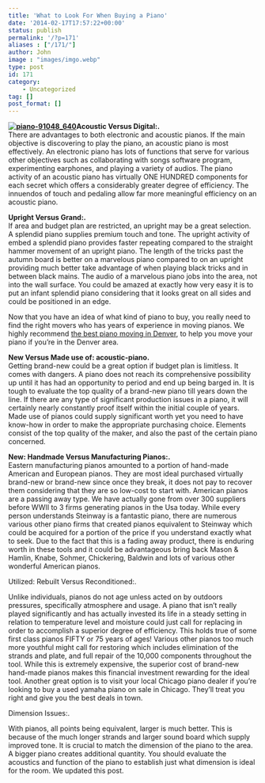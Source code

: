 ```yaml
---
title: 'What to Look For When Buying a Piano'
date: '2014-02-17T17:57:22+00:00'
status: publish
permalink: '/?p=171'
aliases : ["/171/"]
author: John
image : "images/imgo.webp"
type: post
id: 171
category:
    - Uncategorized
tag: []
post_format: []
---
```

**[![piano-91048_640](http://www.progressiveavenues.org/wp-content/uploads/2014/02/piano-91048_640.jpg)](www.johnkennethadams.com/piano-rental-chicago "rent to own a piano chicago")Acoustic Versus Digital:.**   
There are advantages to both electronic and acoustic pianos. If the main objective is discovering to play the piano, an acoustic piano is most effectively. An electronic piano has lots of functions that serve for various other objectives such as collaborating with songs software program, experimenting earphones, and playing a variety of audios. The piano activity of an acoustic piano has virtually ONE HUNDRED components for each secret which offers a considerably greater degree of efficiency. The innuendos of touch and pedaling allow far more meaningful efficiency on an acoustic piano.

**Upright Versus Grand:.**   
If area and budget plan are restricted, an upright may be a great selection. A splendid piano supplies premium touch and tone. The upright activity of embed a splendid piano provides faster repeating compared to the straight hammer movement of an upright piano. The length of the tricks past the autumn board is better on a marvelous piano compared to on an upright providing much better take advantage of when playing black tricks and in between black mains. The audio of a marvelous piano jobs into the area, not into the wall surface. You could be amazed at exactly how very easy it is to put an infant splendid piano considering that it looks great on all sides and could be positioned in an edge.

Now that you have an idea of what kind of piano to buy, you really need to find the right movers who has years of experience in moving pianos. We highly recommend [the best piano moving in Denver](http://www.jcrob.com), to help you move your piano if you’re in the Denver area.

**New Versus Made use of: acoustic-piano.**   
Getting brand-new could be a great option if budget plan is limitless. It comes with dangers. A piano does not reach its comprehensive possibility up until it has had an opportunity to period and end up being barged in. It is tough to evaluate the top quality of a brand-new piano till years down the line. If there are any type of significant production issues in a piano, it will certainly nearly constantly proof itself within the initial couple of years. Made use of pianos could supply significant worth yet you need to have know-how in order to make the appropriate purchasing choice. Elements consist of the top quality of the maker, and also the past of the certain piano concerned.

**New: Handmade Versus Manufacturing Pianos:.**   
Eastern manufacturing pianos amounted to a portion of hand-made American and European pianos. They are most ideal purchased virtually brand-new or brand-new since once they break, it does not pay to recover them considering that they are so low-cost to start with. American pianos are a passing away type. We have actually gone from over 300 suppliers before WWII to 3 firms generating pianos in the Usa today. While every person understands Steinway is a fantastic piano, there are numerous various other piano firms that created pianos equivalent to Steinway which could be acquired for a portion of the price if you understand exactly what to seek. Due to the fact that this is a fading away product, there is enduring worth in these tools and it could be advantageous bring back Mason &amp; Hamlin, Knabe, Sohmer, Chickering, Baldwin and lots of various other wonderful American pianos.

Utilized: Rebuilt Versus Reconditioned:.

Unlike individuals, pianos do not age unless acted on by outdoors pressures, specifically atmosphere and usage. A piano that isn’t really played significantly and has actually invested its life in a steady setting in relation to temperature level and moisture could just call for replacing in order to accomplish a superior degree of efficiency. This holds true of some first class pianos FIFTY or 75 years of ages! Various other pianos too much more youthful might call for restoring which includes elimination of the strands and plate, and full repair of the 10,000 components throughout the tool. While this is extremely expensive, the superior cost of brand-new hand-made pianos makes this financial investment rewarding for the ideal tool. Another great option is to visit your local Chicago piano dealer if you’re looking to buy a used yamaha piano on sale in Chicago. They’ll treat you right and give you the best deals in town.

Dimension Issues:.

With pianos, all points being equivalent, larger is much better. This is because of the much longer strands and larger sound board which supply improved tone. It is crucial to match the dimension of the piano to the area. A bigger piano creates additional quantity. You should evaluate the acoustics and function of the piano to establish just what dimension is ideal for the room. We updated this post.